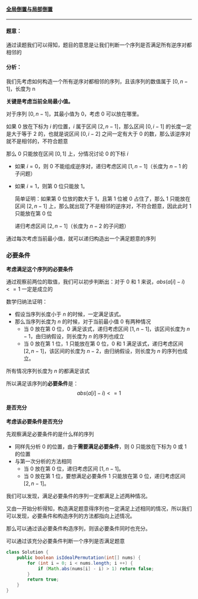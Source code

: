 #### <a href="https://leetcode.cn/problems/global-and-local-inversions/">全局倒置与局部倒置</a>

---------------

#### 题意：

通过读题我们可以得知，题目的意思是让我们判断一个序列是否满足所有逆序对都相邻的

#### 分析：

我们先考虑如何构造一个所有逆序对都相邻的序列，且该序列的数值属于 $[0, n - 1]$，长度为 n

**关键是考虑当前全局最小值。**

对于序列 $[0, n - 1]$，其最小值为 $0$，考虑 $0$ 可以放在哪里。

如果 $0$ 放在下标为 $i$ 的位置，$i$ 属于区间 $[2, n - 1]$，那么区间 $[0, i - 1]$ 的长度一定是大于等于 $2$ 的，也就是说区间 $[0, i - 2]$ 之间一定有大于 $0$ 的数，那么该逆序对就不是相邻的，不符合题意

那么 $0$ 只能放在区间 $[0, 1]$ 上，分情况讨论 $0$ 的下标 $i$

- 如果 $i = 0$，则 $0$ 不能组成逆序对，递归考虑区间 $[1, n - 1]$（长度为 $n - 1$ 的子问题）

- 如果 $i = 1$，则第 $0$ 位只能放 $1$。

  简单证明：如果第 $0$ 位放的数大于 $1$，且第 $1$ 位被 $0$ 占住了，那么 $1$ 只能放在区间 $[2, n - 1]$ 上，那么就出现了不是相邻的逆序对，不符合题意，因此此时 $1$ 只能放在第 $0$ 位

  递归考虑区间 $[2, n - 1]$（长度为 $n - 2$ 的子问题）

通过每次考虑当前最小值，就可以递归构造出一个满足题意的序列

### 必要条件

**考虑满足这个序列的必要条件**

通过观察前两位的取值，我们可以初步判断出：对于 $0$ 和 $1$ 来说，$abs(a[i] - i) <= 1$ 一定是成立的

数学归纳法证明：

- 假设当序列长度小于 $n$ 的时候，一定满足该式。
- 那么当序列长度为 $n$ 的时候，对于当前最小值 $0$ 有两种情况
  - 当 $0$ 放在第 $0$ 位，$0$ 满足该式，递归考虑区间 $[1, n - 1]$，该区间长度为 $n - 1$，由归纳假设，则长度为 $n$ 的序列也成立
  - 当 $0$ 放在第 $1$ 位，$1$ 只能放在第 $0$ 位，$0$ 和 $1$ 满足该式，递归考虑区间 $[2, n - 1]$，该区间的长度为 $n - 2$，由归纳假设，则长度为 $n$ 的序列也成立。

所有情况序列长度为 $n$ 的都满足该式

所以满足该序列的**必要条件**是：
$$
abs(a[i] - i) <= 1
$$

#### 是否充分

**考虑该必要条件是否充分**

先观察满足必要条件的是什么样的序列

- 同样先分析 $0$ 的位置，由于**需要满足必要条件**，则 $0$ 只能放在下标为 $0$ 或 $1$ 的位置
- 与第一次分析的方法相同
  - 当 $0$ 放在第 $0$ 位，递归考虑区间 $[1, n - 1]$。
  - 当 $0$ 放在第 $1$ 位，要想满足必要条件 $1$ 只能放在第 $0$ 位，递归考虑区间 $[2, n - 1]$。

我们可以发现，满足必要条件的序列一定都满足上述两种情况。

又由一开始分析得知，构造满足题意得序列也一定满足上述相同的情况，所以我们可以发现，必要条件和构造序列的方法都指向上述情况。

那么可以通过该必要条件构造序列，则该必要条件同时也充分。

可以通过该充分必要条件判断一个序列是否满足题意

```java
class Solution {
    public boolean isIdealPermutation(int[] nums) {
        for (int i = 0; i < nums.length; i ++) {
            if (Math.abs(nums[i] - i) > 1) return false;
        }
        return true;
    }
}
```

